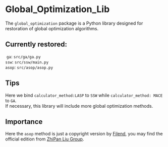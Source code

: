 # Global_Optimization_Lib

The `global_optimization` package is a Python library designed for restoration of global optimization algorithms.

## Currently restored:
​	`ga`: `src/ga/ga.py`  
  `ssw`: `src/ssw/main.py`  
  `asop`: `src/asop/asop.py`  
  
## Tips
  Here we bind `calculator_method:LASP` to `SSW` while `calculator_method: MACE` to `GA`.  
​	If necessary, this library will include more global optimization methods.

## Importance
  Here the `asop` method is just a copyright version by [Filend](https://github.com/Fil-end), you may find the official edition from [ZhiPan Liu Group](https://zpliu.fudan.edu.cn/).

